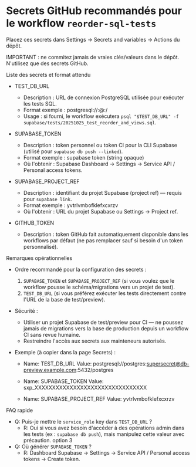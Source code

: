 # Secrets GitHub recommandés pour le workflow `reorder-sql-tests`

Placez ces secrets dans Settings → Secrets and variables → Actions du dépôt.

IMPORTANT : ne commitez jamais de vraies clés/valeurs dans le dépôt. N'utilisez que des secrets GitHub.

Liste des secrets et format attendu

- TEST_DB_URL
  - Description : URL de connexion PostgreSQL utilisée pour exécuter les tests SQL.
  - Format exemple : postgresql://<user>:<password>@<host>:<port>/<database>
  - Usage : si fourni, le workflow exécutera `psql "$TEST_DB_URL" -f supabase/tests/20251025_test_reorder_and_views.sql`.

- SUPABASE_TOKEN
  - Description : token personnel ou token CI pour la CLI Supabase (utilisé pour `supabase db push --linked`).
  - Format exemple : supabase token (string opaque)
  - Où l'obtenir : Supabase Dashboard → Settings → Service API / Personal access tokens.

- SUPABASE_PROJECT_REF
  - Description : identifiant du projet Supabase (project ref) — requis pour `supabase link`.
  - Format exemple : yvtrlvmbofklefxcxrzv
  - Où l'obtenir : URL du projet Supabase ou Settings → Project ref.

- GITHUB_TOKEN
  - Description : token GitHub fait automatiquement disponible dans les workflows par défaut (ne pas remplacer sauf si besoin d'un token personnalisé).

Remarques opérationnelles

- Ordre recommandé pour la configuration des secrets :
  1. `SUPABASE_TOKEN` et `SUPABASE_PROJECT_REF` (si vous voulez que le workflow pousse le schéma/migrations vers un projet de test).
  2. `TEST_DB_URL` (si vous préférez exécuter les tests directement contre l'URL de la base de test/preview).

- Sécurité :
  - Utiliser un projet Supabase de test/preview pour CI — ne poussez jamais de migrations vers la base de production depuis un workflow CI sans revue humaine.
  - Restreindre l'accès aux secrets aux mainteneurs autorisés.

- Exemple (à copier dans la page Secrets) :

  - Name: TEST_DB_URL
    Value: postgresql://postgres:supersecret@db-preview.example.com:5432/postgres

  - Name: SUPABASE_TOKEN
    Value: sxp_XXXXXXXXXXXXXXXXXXXXXXXXXXXXXXXX

  - Name: SUPABASE_PROJECT_REF
    Value: yvtrlvmbofklefxcxrzv

FAQ rapide

- Q: Puis-je mettre le `service_role` key dans `TEST_DB_URL` ?
  - R: Oui si vous avez besoin d'accéder à des opérations admin dans les tests (ex : `supabase db push`), mais manipulez cette valeur avec précaution.
option 3
- Q: Où générer `SUPABASE_TOKEN` ?
  - R: Dashboard Supabase → Settings → Service API / Personal access tokens → Create token.
